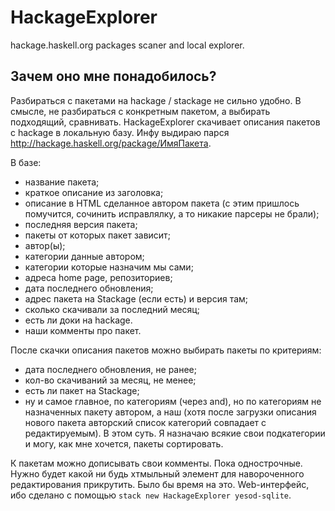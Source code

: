 # HackageExplorer
hackage.haskell.org packages scaner and local explorer.

## Зачем оно мне понадобилось?

Разбираться с пакетами на hackage / stackage не сильно удобно. В смысле, не разбираться с конкретным пакетом, а выбирать подходящий, сравнивать.
HackageExplorer скачивает описания пакетов с hackage в локальную базу. Инфу выдираю парся http://hackage.haskell.org/package/ИмяПакета. 

В базе:
  * название пакета;
  * краткое описание из заголовка;
  * описание в HTML сделанное автором пакета (с этим пришлось помучится, сочинить исправлялку, а то никакие парсеры не брали);
  * последняя версия пакета;
  * пакеты от которых пакет зависит;
  * автор(ы);
  * категории данные автором;
  * категории которые назначим мы сами;
  * адреса home page, репозиториев;
  * дата последнего обновления;
  * адрес пакета на Stackage (если есть) и версия там;
  * сколько скачивали за последний месяц;
  * есть ли доки на  hackage.
  * наши комменты про пакет.
	
После скачки описания пакетов можно выбирать пакеты по критериям:
  * дата последнего обновления, не ранее;
  * кол-во скачиваний за месяц, не менее;
  * есть ли пакет на Stackage;
  * ну и самое главное, по категориям (через and), но по категориям не назначенных пакету автором, а наш (хотя после загрузки описания нового пакета авторский список категорий совпадает с редактируемым). В этом суть. Я назначаю всякие свои подкатегории и могу, как мне хочется, пакеты сортировать.
	
К пакетам можно дописывать свои комменты. Пока однострочные. Нужно будет какой ни будь хтмыльный элемент для навороченного редактирования прикрутить. Было бы время на это.
Web-интерфейс, ибо сделано с помощью `stack new HackageExplorer yesod-sqlite`.
